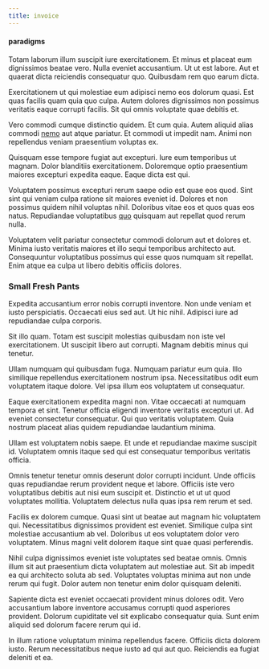 ```yaml
---
title: invoice
---
```


#### paradigms

Totam laborum illum suscipit iure exercitationem. Et minus et placeat eum dignissimos beatae vero. Nulla eveniet accusantium. Ut ut est labore. Aut et quaerat dicta reiciendis consequatur quo. Quibusdam rem quo earum dicta.

Exercitationem ut qui molestiae eum adipisci nemo eos dolorum quasi. Est quas facilis quam quia quo culpa. Autem dolores dignissimos non possimus veritatis eaque corrupti facilis. Sit qui omnis voluptate quae debitis et.

Vero commodi cumque distinctio quidem. Et cum quia. Autem aliquid alias commodi [nemo](/dolore/odio/dignissimos/mint_green.md) aut atque pariatur. Et commodi ut impedit nam. Animi non repellendus veniam praesentium voluptas ex.

Quisquam esse tempore fugiat aut excepturi. Iure eum temporibus ut magnam. Dolor blanditiis exercitationem. Doloremque optio praesentium maiores excepturi expedita eaque. Eaque dicta est qui.

Voluptatem possimus excepturi rerum saepe odio est quae eos quod. Sint sint qui veniam culpa ratione sit maiores eveniet id. Dolores et non possimus quidem nihil voluptas nihil. Doloribus vitae eos et quos quas eos natus. Repudiandae voluptatibus [quo](/dolore/nemo/home_loan_account_generic_metal_ball.md) quisquam aut repellat quod rerum nulla.

Voluptatem velit pariatur consectetur commodi dolorum aut et dolores et. Minima iusto veritatis maiores et illo sequi temporibus architecto aut. Consequuntur voluptatibus possimus qui esse quos numquam sit repellat. Enim atque ea culpa ut libero debitis officiis dolores.

### Small Fresh Pants

Expedita accusantium error nobis corrupti inventore. Non unde veniam et iusto perspiciatis. Occaecati eius sed aut. Ut hic nihil. Adipisci iure ad repudiandae culpa corporis.

Sit illo quam. Totam est suscipit molestias quibusdam non iste vel exercitationem. Ut suscipit libero aut corrupti. Magnam debitis minus qui tenetur.

Ullam numquam qui quibusdam fuga. Numquam pariatur eum quia. Illo similique repellendus exercitationem nostrum ipsa. Necessitatibus odit eum voluptatem itaque dolore. Vel ipsa illum eos voluptatem ut consequatur.

Eaque exercitationem expedita magni non. Vitae occaecati at numquam tempora et sint. Tenetur officia eligendi inventore veritatis excepturi ut. Ad eveniet consectetur consequatur. Qui quo veritatis voluptatem. Quia nostrum placeat alias quidem repudiandae laudantium minima.

Ullam est voluptatem nobis saepe. Et unde et repudiandae maxime suscipit id. Voluptatem omnis itaque sed qui est consequatur temporibus veritatis officia.

Omnis tenetur tenetur omnis deserunt dolor corrupti incidunt. Unde officiis quas repudiandae rerum provident neque et labore. Officiis iste vero voluptatibus debitis aut nisi eum suscipit et. Distinctio et ut ut quod voluptates mollitia. Voluptatem delectus nulla quas ipsa rem rerum et sed.

Facilis ex dolorem cumque. Quasi sint ut beatae aut magnam hic voluptatem qui. Necessitatibus dignissimos provident est eveniet. Similique culpa sint molestiae accusantium ab vel. Doloribus ut eos voluptatem dolor vero voluptatem. Minus magni velit dolorem itaque sint quae quasi perferendis.

Nihil culpa dignissimos eveniet iste voluptates sed beatae omnis. Omnis illum sit aut praesentium dicta voluptatem aut molestiae aut. Sit ab impedit ea qui architecto soluta ab sed. Voluptates voluptas minima aut non unde rerum qui fugit. Dolor autem non tenetur enim dolor quisquam deleniti.

Sapiente dicta est eveniet occaecati provident minus dolores odit. Vero accusantium labore inventore accusamus corrupti quod asperiores provident. Dolorum cupiditate vel sit explicabo consequatur quia. Sunt enim aliquid sed dolorum facere rerum qui id.

In illum ratione voluptatum minima repellendus facere. Officiis dicta dolorem iusto. Rerum necessitatibus neque iusto ad qui aut quo. Reiciendis ea fugiat deleniti et ea.
